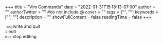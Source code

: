 +++
title = "Vim Commands"
date = "2022-01-31T15:18:13-07:00"
author = ""
authorTwitter = "" #do not include @
cover = ""
tags = ["", ""]
keywords = ["", ""]
description = ""
showFullContent = false
readingTime = false
+++

`:wq` write and quit\
`i` edit\
`esc` stop editing
